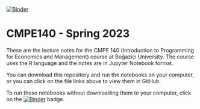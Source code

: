[![Binder](https://mybinder.org/badge.svg)](https://mybinder.org/v2/gh/zeynepyirmibes/CmpE140-spring2023/master)
# CMPE140 - Spring 2023
These are the lecture notes for the CMPE 140 (Introduction to Programming for Economics and Management) course at Boğaziçi University. The course uses the R language and the notes are in Jupyter Notebook format.

You can download this repository and run the notebooks on your computer, or you can click on the file links above to view them in GitHub.

To run these notebooks without downloading them to your computer, click on the [![Binder](https://mybinder.org/badge.svg)](https://mybinder.org/v2/gh/zeynepyirmibes/CmpE140-spring2023/master) badge.
